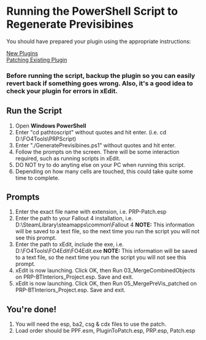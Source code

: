 # Running the PowerShell Script to Regenerate Previsibines

You should have prepared your plugin using the appropriate instructions:

[New Plugins](https://github.com/Aurelianis/PRPPatchingScript/blob/main/MANUAL-NewPlugin.md)<br>
[Patching Existing Plugin](https://github.com/Aurelianis/PRPPatchingScript/blob/main/MANUAL-PatchingPlugins.md)

### Before running the script, backup the plugin so you can easily revert back if something goes wrong. Also, it's a good idea to check your plugin for errors in xEdit.

## Run the Script

1) Open <b>Windows PowerShell</b>
2) Enter "cd pathtoscript" without quotes and hit enter. (i.e. cd D:\FO4Tools\PRPScript)
3) Enter "./GeneratePrevisibines.ps1" without quotes and hit enter.
4) Follow the prompts on the screen. There will be some interaction required, such as running scripts in xEdit.
5) DO NOT try to do anyting else on your PC when running this script. 
6) Depending on how many cells are touched, this could take quite some time to complete.

## Prompts

1) Enter the exact file name with extension, i.e. PRP-Patch.esp
2) Enter the path to your Fallout 4 installation, i.e. D:\SteamLibrary\steamapps\common\Fallout 4 <b>NOTE:</b> This information will be saved to a text file, so the next time you run the script you will not see this prompt.
3) Enter the path to xEdit, include the exe, i.e. D:\FO4Tools\FO4Edit\FO4Edit.exe <b>NOTE:</b> This information will be saved to a text file, so the next time you run the script you will not see this prompt.
4) xEdit is now launching. Click OK, then Run 03_MergeCombinedObjects on PRP-BTInteriors_Project.esp. Save and exit.
5) xEdit is now launching. Click OK, then Run 05_MergePreVis_patched on PRP-BTInteriors_Project.esp. Save and exit.

## You're done!

1) You will need the esp, ba2, csg & cdx files to use the patch.
2) Load order should be PPF.esm, PluginToPatch.esp, PRP.esp, Patch.esp
